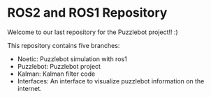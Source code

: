 # ROS2 and ROS1 Repository

Welcome to our last repository for the Puzzlebot project!! :)


This repository contains five branches:
- Noetic: Puzzlebot simulation with ros1 
- Puzzlebot: Puzzlebot project
- Kalman: Kalman filter code
- Interfaces: An interface to visualize puzzlebot information on the internet.
